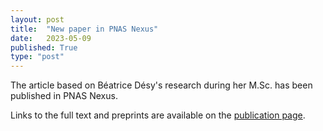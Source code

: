 ```yaml
---
layout: post
title:  "New paper in PNAS Nexus"
date:   2023-05-09
published: True
type: "post"
---
```


The article based on Béatrice Désy's research during her M.Sc. has been published in PNAS Nexus.

Links to the full text and preprints are available on the [publication page](https://dynamicalab.github.io/publications.html).